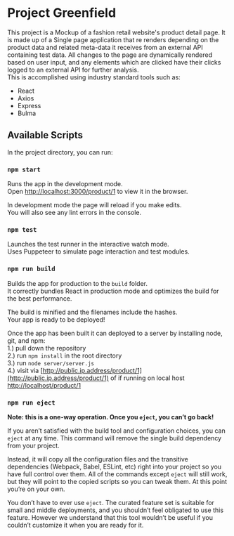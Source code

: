 # Project Greenfield

This project is a Mockup of a fashion retail website's product detail page. It is made up of a Single page application that re renders depending on the product data and related meta-data it receives from an external API containing test data. All changes to the page are dynamically rendered based on user input, and any elements which are clicked have their clicks logged to an external API for further analysis.
<br/>
This is accomplished using industry standard tools such as:<br/>
- React <br/>
- Axios <br/>
- Express <br/>
- Bulma <br/>

## Available Scripts

In the project directory, you can run:

### `npm start`

Runs the app in the development mode.<br />
Open [http://localhost:3000/product/1](http://localhost:3000/product/1) to view it in the browser.

In development mode the page will reload if you make edits.<br />
You will also see any lint errors in the console.

### `npm test`

Launches the test runner in the interactive watch mode.<br />
Uses Puppeteer to simulate page interaction and test modules.

### `npm run build`

Builds the app for production to the `build` folder.<br />
It correctly bundles React in production mode and optimizes the build for the best performance.

The build is minified and the filenames include the hashes.<br />
Your app is ready to be deployed!

Once the app has been built it can deployed to a server by installing node, git, and npm:<br />
1.) pull down the repository<br />
2.) run `npm install` in the root directory<br />
3.) run `node server/server.js`<br />
4.) visit via [http://public.ip.address/product/1](http://public.ip.address/product/1) of if running on local host [http://localhost/product/1](http://localhost/product/1)<br />

### `npm run eject`

**Note: this is a one-way operation. Once you `eject`, you can’t go back!**

If you aren’t satisfied with the build tool and configuration choices, you can `eject` at any time. This command will remove the single build dependency from your project.

Instead, it will copy all the configuration files and the transitive dependencies (Webpack, Babel, ESLint, etc) right into your project so you have full control over them. All of the commands except `eject` will still work, but they will point to the copied scripts so you can tweak them. At this point you’re on your own.

You don’t have to ever use `eject`. The curated feature set is suitable for small and middle deployments, and you shouldn’t feel obligated to use this feature. However we understand that this tool wouldn’t be useful if you couldn’t customize it when you are ready for it.
